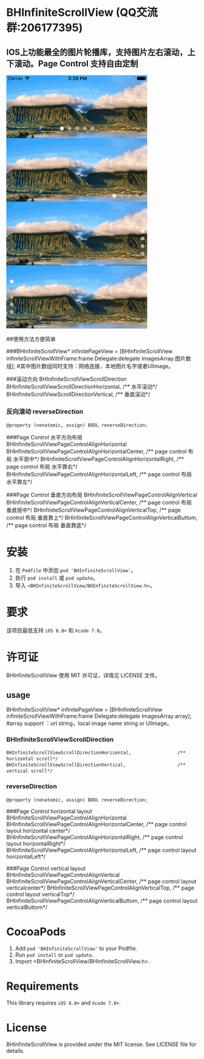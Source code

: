 # BHInfiniteScrollView (QQ交流群:206177395)
## IOS上功能最全的图片轮播库，支持图片左右滚动，上下滚动。Page Control 支持自由定制

![image](screenshot.gif)

##使用方法方便简单

###BHInfiniteScrollView* infinitePageView = [BHInfiniteScrollView infiniteScrollViewWithFrame:frame Delegate:delegate ImagesArray:图片数组];
#其中图片数组同时支持：网络连接，本地图片名字或者UIImage。

###滚动方向 BHInfiniteScrollViewScrollDirection
    BHInfiniteScrollViewScrollDirectionHorizontal,                 /** 水平滚动*/
    BHInfiniteScrollViewScrollDirectionVertical,                   /** 垂直滚动*/
    
### 反向滚动 reverseDirection
    @property (nonatomic, assign) BOOL reverseDirection;

###Page Control 水平方向布局 BHInfiniteScrollViewPageControlAlignHorizontal
    BHInfiniteScrollViewPageControlAlignHorizontalCenter,          /** page control 布局 水平居中*/
    BHInfiniteScrollViewPageControlAlignHorizontalRight,           /** page control 布局 水平靠右*/
    BHInfiniteScrollViewPageControlAlignHorizontalLeft,            /** page control 布局 水平靠左*/
    
###Page Control 垂直方向布局 BHInfiniteScrollViewPageControlAlignVertical
    BHInfiniteScrollViewPageControlAlignVerticalCenter,            /** page control 布局 垂直居中*/
    BHInfiniteScrollViewPageControlAlignVerticalTop,               /** page control 布局 垂直靠上*/
    BHInfiniteScrollViewPageControlAlignVerticalButtom,            /** page control 布局 垂直靠底*/
    
    
# 安装

1. 在 `Podfile` 中添加 `pod 'BHInfiniteScrollView'`。
2. 执行 `pod install` 或 `pod update`。
3. 导入 `<BHInfiniteScrollView/BHInfiniteScrollView.h>`。

# 要求

该项目最低支持 `iOS 6.0+` 和 `Xcode 7.0`。

# 许可证

BHInfiniteScrollView 使用 MIT 许可证，详情见 LICENSE 文件。

## usage
BHInfiniteScrollView* infinitePageView = [BHInfiniteScrollView infiniteScrollViewWithFrame:frame Delegate:delegate ImagesArray:array];
#array support ：url string，local image name string or UIImage。

### BHInfiniteScrollViewScrollDirection
    BHInfiniteScrollViewScrollDirectionHorizontal,                 /** horizontal scroll*/
    BHInfiniteScrollViewScrollDirectionVertical,                   /** vertical scroll*/
    
### reverseDirection
    @property (nonatomic, assign) BOOL reverseDirection;
    
###Page Control horizontal layout BHInfiniteScrollViewPageControlAlignHorizontal
    BHInfiniteScrollViewPageControlAlignHorizontalCenter,          /** page control layout horizontal center*/
    BHInfiniteScrollViewPageControlAlignHorizontalRight,           /** page control layout horizontalRight*/
    BHInfiniteScrollViewPageControlAlignHorizontalLeft,            /** page control layout horizontalLeft*/
    
###Page Control vertical layout BHInfiniteScrollViewPageControlAlignVertical
    BHInfiniteScrollViewPageControlAlignVerticalCenter,            /** page control layout verticalcenter*/
    BHInfiniteScrollViewPageControlAlignVerticalTop,               /** page control layout verticalTop*/
    BHInfiniteScrollViewPageControlAlignVerticalButtom,            /** page control layout verticalButtom*/

# CocoaPods

1. Add `pod 'BHInfiniteScrollView'` to your Podfile.
2. Run `pod install` or `pod update`.
3. Import \<BHInfiniteScrollView/BHInfiniteScrollView.h\>.

# Requirements

This library requires `iOS 6.0+` and `Xcode 7.0+`.

# License

BHInfiniteScrollView is provided under the MIT license. See LICENSE file for details.


